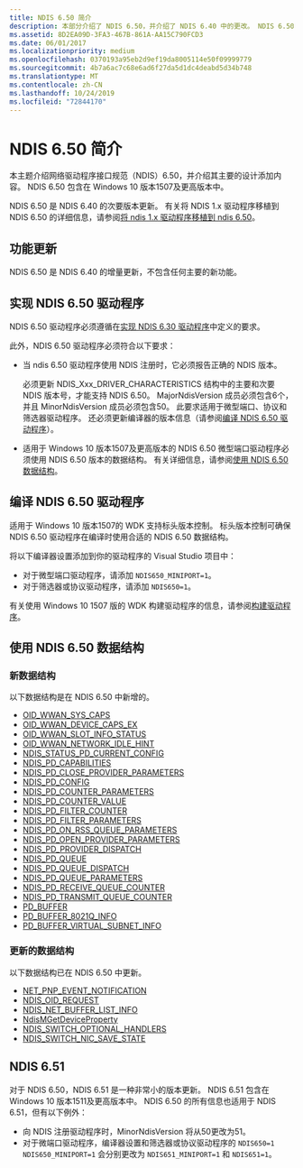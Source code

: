 ```yaml
---
title: NDIS 6.50 简介
description: 本部分介绍了 NDIS 6.50，并介绍了 NDIS 6.40 中的更改。 NDIS 6.50 包含在 Windows 10 版本1507及更高版本中。
ms.assetid: 8D2EA09D-3FA3-467B-861A-AA15C790FCD3
ms.date: 06/01/2017
ms.localizationpriority: medium
ms.openlocfilehash: 0370193a95eb2d9ef19da8005114e50f09999779
ms.sourcegitcommit: 4b7a6ac7c68e6ad6f27da5d1dc4deabd5d34b748
ms.translationtype: MT
ms.contentlocale: zh-CN
ms.lasthandoff: 10/24/2019
ms.locfileid: "72844170"
---
```

# <a name="introduction-to-ndis-650"></a>NDIS 6.50 简介

本主题介绍网络驱动程序接口规范（NDIS）6.50，并介绍其主要的设计添加内容。 NDIS 6.50 包含在 Windows 10 版本1507及更高版本中。

NDIS 6.50 是 NDIS 6.40 的次要版本更新。 有关将 NDIS 1.x 驱动程序移植到 NDIS 6.50 的详细信息，请参阅[将 ndis 1.x 驱动程序移植到 ndis 6.50](porting-ndis-6-x-drivers-to-ndis-6-50.md)。

## <a name="feature-updates"></a>功能更新

NDIS 6.50 是 NDIS 6.40 的增量更新，不包含任何主要的新功能。

## <a name="implementing-an-ndis-650-driver"></a>实现 NDIS 6.50 驱动程序

NDIS 6.50 驱动程序必须遵循在[实现 NDIS 6.30 驱动程序](implementing-an-ndis-6-30-driver.md)中定义的要求。

此外，NDIS 6.50 驱动程序必须符合以下要求：

- 当 ndis 6.50 驱动程序使用 NDIS 注册时，它必须报告正确的 NDIS 版本。
   
   必须更新 NDIS_Xxx_DRIVER_CHARACTERISTICS 结构中的主要和次要 NDIS 版本号，才能支持 NDIS 6.50。 MajorNdisVersion 成员必须包含6个，并且 MinorNdisVersion 成员必须包含50。 此要求适用于微型端口、协议和筛选器驱动程序。 还必须更新编译器的版本信息（请参阅[编译 NDIS 6.50 驱动程序](#compiling-an-ndis-650-driver)）。

- 适用于 Windows 10 版本1507及更高版本的 NDIS 6.50 微型端口驱动程序必须使用 NDIS 6.50 版本的数据结构。 有关详细信息，请参阅[使用 NDIS 6.50 数据结构](#using-ndis-650-data-structures)。

## <a name="compiling-an-ndis-650-driver"></a>编译 NDIS 6.50 驱动程序

适用于 Windows 10 版本1507的 WDK 支持标头版本控制。 标头版本控制可确保 NDIS 6.50 驱动程序在编译时使用合适的 NDIS 6.50 数据结构。

将以下编译器设置添加到你的驱动程序的 Visual Studio 项目中：

- 对于微型端口驱动程序，请添加 ```NDIS650_MINIPORT=1```。
- 对于筛选器或协议驱动程序，请添加 ```NDIS650=1```。

有关使用 Windows 10 1507 版的 WDK 构建驱动程序的信息，请参阅[构建驱动程序](../develop/building-a-driver.md)。

## <a name="using-ndis-650-data-structures"></a>使用 NDIS 6.50 数据结构

### <a name="new-data-structures"></a>新数据结构

以下数据结构是在 NDIS 6.50 中新增的。

- [OID_WWAN_SYS_CAPS](https://docs.microsoft.com/windows-hardware/drivers/network/oid-wwan-sys-caps)
- [OID_WWAN_DEVICE_CAPS_EX](https://docs.microsoft.com/windows-hardware/drivers/network/oid-wwan-device-caps-ex)
- [OID_WWAN_SLOT_INFO_STATUS](https://docs.microsoft.com/windows-hardware/drivers/network/oid-wwan-slot-info-status)
- [OID_WWAN_NETWORK_IDLE_HINT](https://docs.microsoft.com/windows-hardware/drivers/network/oid-wwan-network-idle-hint) 
- [NDIS_STATUS_PD_CURRENT_CONFIG](https://docs.microsoft.com/windows-hardware/drivers/network/ndis-status-pd-current-config)
- [NDIS_PD_CAPABILITIES](https://docs.microsoft.com/windows-hardware/drivers/ddi/ntddndis/ns-ntddndis-_ndis_pd_capabilities)
- [NDIS_PD_CLOSE_PROVIDER_PARAMETERS](https://docs.microsoft.com/windows-hardware/drivers/ddi/ndis/ns-ndis-_ndis_pd_close_provider_parameters)
- [NDIS_PD_CONFIG](https://docs.microsoft.com/windows-hardware/drivers/ddi/ntddndis/ns-ntddndis-_ndis_pd_config)
- [NDIS_PD_COUNTER_PARAMETERS](https://docs.microsoft.com/windows-hardware/drivers/ddi/ndis/ns-ndis-_ndis_pd_counter_parameters)
- [NDIS_PD_COUNTER_VALUE](https://docs.microsoft.com/windows-hardware/drivers/ddi/ndis/ns-ndis-_ndis_pd_counter_value)
- [NDIS_PD_FILTER_COUNTER](https://docs.microsoft.com/windows-hardware/drivers/ddi/ndis/ns-ndis-_ndis_pd_filter_counter)
- [NDIS_PD_FILTER_PARAMETERS](https://docs.microsoft.com/windows-hardware/drivers/ddi/ndis/ns-ndis-_ndis_pd_filter_parameters)
- [NDIS_PD_ON_RSS_QUEUE_PARAMETERS](https://docs.microsoft.com/windows-hardware/drivers/ddi/_netvista/)
- [NDIS_PD_OPEN_PROVIDER_PARAMETERS](https://docs.microsoft.com/windows-hardware/drivers/ddi/ndis/ns-ndis-_ndis_pd_open_provider_parameters)
- [NDIS_PD_PROVIDER_DISPATCH](https://docs.microsoft.com/windows-hardware/drivers/ddi/ndis/ns-ndis-_ndis_pd_provider_dispatch)
- [NDIS_PD_QUEUE](https://docs.microsoft.com/windows-hardware/drivers/ddi/ndis/ns-ndis-_ndis_pd_queue)
- [NDIS_PD_QUEUE_DISPATCH](https://docs.microsoft.com/windows-hardware/drivers/ddi/ndis/ns-ndis-_ndis_pd_queue_dispatch)
- [NDIS_PD_QUEUE_PARAMETERS](https://docs.microsoft.com/windows-hardware/drivers/ddi/ndis/ns-ndis-_ndis_pd_queue_parameters)
- [NDIS_PD_RECEIVE_QUEUE_COUNTER](https://docs.microsoft.com/windows-hardware/drivers/ddi/ndis/ns-ndis-_ndis_pd_receive_queue_counter)
- [NDIS_PD_TRANSMIT_QUEUE_COUNTER](https://docs.microsoft.com/windows-hardware/drivers/ddi/ndis/ns-ndis-_ndis_pd_transmit_queue_counter)
- [PD_BUFFER](https://docs.microsoft.com/windows-hardware/drivers/ddi/ndis/ns-ndis-_pd_buffer)
- [PD_BUFFER_8021Q_INFO](https://docs.microsoft.com/windows-hardware/drivers/ddi/ndis/ns-ndis-_pd_buffer_8021q_info)
- [PD_BUFFER_VIRTUAL_SUBNET_INFO](https://docs.microsoft.com/windows-hardware/drivers/ddi/ndis/ns-ndis-_pd_buffer_virtual_subnet_info)

### <a name="updated-data-structures"></a>更新的数据结构

以下数据结构已在 NDIS 6.50 中更新。

- [NET_PNP_EVENT_NOTIFICATION](https://docs.microsoft.com/windows-hardware/drivers/ddi/ndis/ns-ndis-_net_pnp_event_notification)
- [NDIS_OID_REQUEST](https://docs.microsoft.com/windows-hardware/drivers/ddi/ndis/ns-ndis-_ndis_oid_request)
- [NDIS_NET_BUFFER_LIST_INFO](https://docs.microsoft.com/windows-hardware/drivers/ddi/ndis/ne-ndis-_ndis_net_buffer_list_info)
- [NdisMGetDeviceProperty](https://docs.microsoft.com/windows-hardware/drivers/ddi/ndis/nf-ndis-ndismgetdeviceproperty)
- [NDIS_SWITCH_OPTIONAL_HANDLERS](https://docs.microsoft.com/windows-hardware/drivers/ddi/ndis/ns-ndis-_ndis_switch_optional_handlers)
- [NDIS_SWITCH_NIC_SAVE_STATE](https://docs.microsoft.com/windows-hardware/drivers/ddi/ntddndis/ns-ntddndis-_ndis_switch_nic_save_state)

## <a name="ndis-651"></a>NDIS 6.51

对于 NDIS 6.50，NDIS 6.51 是一种非常小的版本更新。 NDIS 6.51 包含在 Windows 10 版本1511及更高版本中。 NDIS 6.50 的所有信息也适用于 NDIS 6.51，但有以下例外：

- 向 NDIS 注册驱动程序时，MinorNdisVersion 将从50更改为51。
- 对于微端口驱动程序，编译器设置和筛选器或协议驱动程序的 ```NDIS650=1``` ```NDIS650_MINIPORT=1``` 会分别更改为 ```NDIS651_MINIPORT=1``` 和 ```NDIS651=1```。

